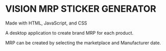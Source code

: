 # VISION MRP STICKER GENERATOR

Made with HTML, JavaScript, and CSS

A desktop application to create brand MRP for each
product.

MRP can be created by selecting the marketplace
and Manufacturer date.

